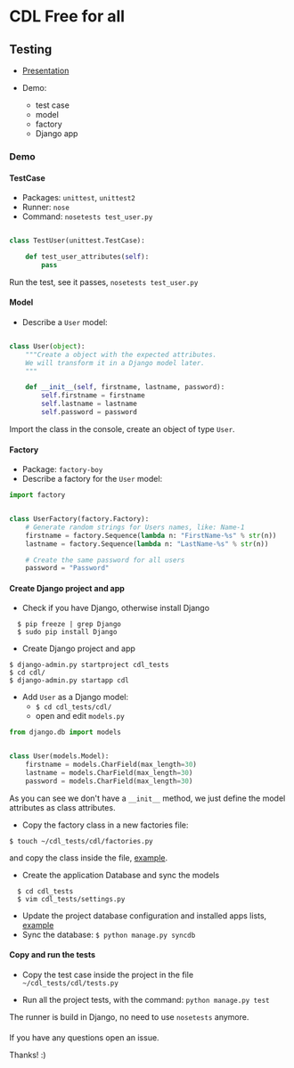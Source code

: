 # CDL Free for all

## Testing 

 - [Presentation](https://docs.google.com/presentation/d/1OPQ5B1FqVqzh7gzJ5rsj1mwCM3M1wvt8G46SAMQOs0g/edit?usp=sharing)
 - Demo:

    - test case
    - model
    - factory
    - Django app

### Demo

#### TestCase

  - Packages: `unittest`, `unittest2`
  - Runner: `nose`
  - Command: `nosetests test_user.py`


```python

class TestUser(unittest.TestCase):

    def test_user_attributes(self):
        pass
```

Run the test, see it passes, `nosetests test_user.py`

#### Model

   - Describe a `User` model:

```python

class User(object):
    """Create a object with the expected attributes.
    We will transform it in a Django model later.
    """

    def __init__(self, firstname, lastname, password):
        self.firstname = firstname
        self.lastname = lastname
        self.password = password

```

Import the class in the console, create an object of type `User`.

#### Factory

   - Package: `factory-boy`
   - Describe a factory for the `User` model:

```python
import factory


class UserFactory(factory.Factory):
    # Generate random strings for Users names, like: Name-1
    firstname = factory.Sequence(lambda n: "FirstName-%s" % str(n))
    lastname = factory.Sequence(lambda n: "LastName-%s" % str(n))

    # Create the same password for all users
    password = "Password"
```

#### Create Django project and app

  - Check if you have Django, otherwise install Django

```
  $ pip freeze | grep Django
  $ sudo pip install Django
```

  - Create Django project and app

```
$ django-admin.py startproject cdl_tests
$ cd cdl/
$ django-admin.py startapp cdl
```
  - Add `User` as a Django model:
      - `$ cd cdl_tests/cdl/`
      - open and edit `models.py`

```python
from django.db import models


class User(models.Model):
    firstname = models.CharField(max_length=30)
    lastname = models.CharField(max_length=30)
    password = models.CharField(max_length=30)

```

As you can see we don't have a `__init__` method, we just define the model
attributes as class attributes.

  - Copy the factory class in a new factories file:

```
$ touch ~/cdl_tests/cdl/factories.py
```
and copy the class inside the file, [example]().

    
  - Create the application Database and sync the models

```
  $ cd cdl_tests
  $ vim cdl_tests/settings.py
```
  
  - Update the project database configuration and installed apps lists, [example](https://github.com/marianitadn/cdl_tests/commit/83389abdb55cc644b98edc8c8fffd0d855cec9df)
  - Sync the database: `$ python manage.py syncdb`


#### Copy and run the tests

  - Copy the test case inside the project in the file `~/cdl_tests/cdl/tests.py`

  - Run all the project tests, with the command: `python manage.py test`
  
The runner is build in Django, no need to use `nosetests` anymore.


####

If you have any questions open an issue.

Thanks! :)

